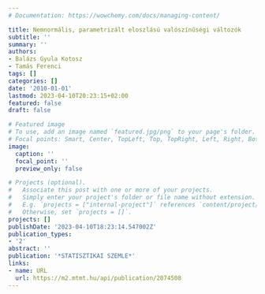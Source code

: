 ```yaml
---
# Documentation: https://wowchemy.com/docs/managing-content/

title: Nemnormális, parametrizált eloszlású valószínűségi változók
subtitle: ''
summary: ''
authors:
- Balázs Gyula Kotosz
- Tamás Ferenci
tags: []
categories: []
date: '2010-01-01'
lastmod: 2023-04-10T20:23:15+02:00
featured: false
draft: false

# Featured image
# To use, add an image named `featured.jpg/png` to your page's folder.
# Focal points: Smart, Center, TopLeft, Top, TopRight, Left, Right, BottomLeft, Bottom, BottomRight.
image:
  caption: ''
  focal_point: ''
  preview_only: false

# Projects (optional).
#   Associate this post with one or more of your projects.
#   Simply enter your project's folder or file name without extension.
#   E.g. `projects = ["internal-project"]` references `content/project/deep-learning/index.md`.
#   Otherwise, set `projects = []`.
projects: []
publishDate: '2023-04-10T18:23:14.547002Z'
publication_types:
- '2'
abstract: ''
publication: '*STATISZTIKAI SZEMLE*'
links:
- name: URL
  url: https://m2.mtmt.hu/api/publication/2074508
---
```

